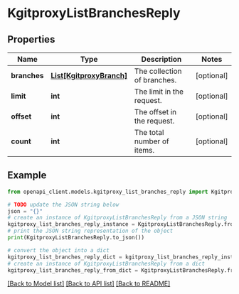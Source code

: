 # KgitproxyListBranchesReply


## Properties

Name | Type | Description | Notes
------------ | ------------- | ------------- | -------------
**branches** | [**List[KgitproxyBranch]**](KgitproxyBranch.md) | The collection of branches. | [optional] 
**limit** | **int** | The limit in the request. | [optional] 
**offset** | **int** | The offset in the request. | [optional] 
**count** | **int** | The total number of items. | [optional] 

## Example

```python
from openapi_client.models.kgitproxy_list_branches_reply import KgitproxyListBranchesReply

# TODO update the JSON string below
json = "{}"
# create an instance of KgitproxyListBranchesReply from a JSON string
kgitproxy_list_branches_reply_instance = KgitproxyListBranchesReply.from_json(json)
# print the JSON string representation of the object
print(KgitproxyListBranchesReply.to_json())

# convert the object into a dict
kgitproxy_list_branches_reply_dict = kgitproxy_list_branches_reply_instance.to_dict()
# create an instance of KgitproxyListBranchesReply from a dict
kgitproxy_list_branches_reply_from_dict = KgitproxyListBranchesReply.from_dict(kgitproxy_list_branches_reply_dict)
```
[[Back to Model list]](../README.md#documentation-for-models) [[Back to API list]](../README.md#documentation-for-api-endpoints) [[Back to README]](../README.md)


